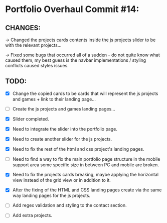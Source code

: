 # Portfolio Overhaul Commit #14:

## CHANGES:

→ Changed the projects cards contents inside the js projects slider to be with the relevant projects...

→ Fixed some bugs that occurred all of a sudden - do not quite know what caused them, my best guess is the navbar implementations / styling conflicts caused styles issues.

## TODO:

-   [x] Change the copied cards to be cards that will represent the js projects and games + link to their landing page...
-   [ ] Create the js projects and games landing pages...

-   [x] Slider completed.
-   [x] Need to integrate the slider into the portfolio page.
-   [x] Need to create another slider for the js projects.

-   [x] Need to fix the rest of the html and css project's landing pages.
-   [ ] Need to find a way to fix the main portfolio page structure in the mobile support area some specific size in between PC and mobile are broken.
-   [x] Need to fix the projects cards breaking, maybe applying the horizontal view instead of the grid view or in addition to it.
-   [x] After the fixing of the HTML and CSS landing pages create via the same way landing pages for the js projects.
-   [ ] Add regex validation and styling to the contact section.
-   [ ] Add extra projects.
